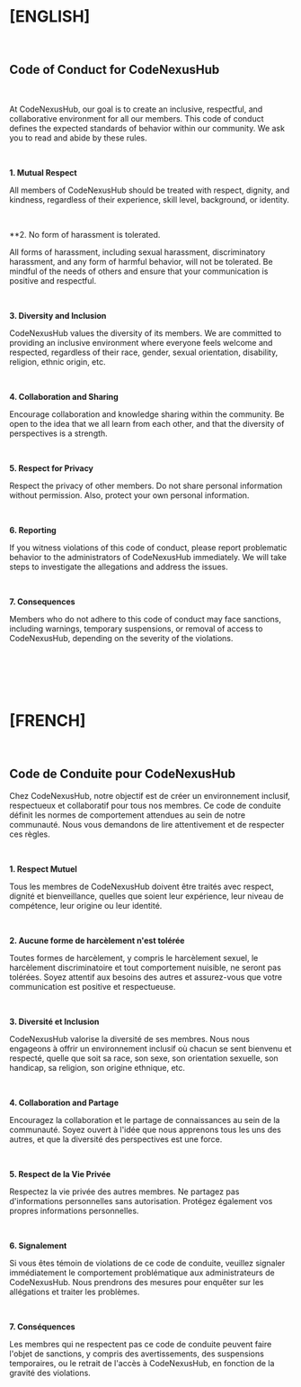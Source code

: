 # [ENGLISH]
<br clear="both">


## Code of Conduct for CodeNexusHub

<br clear="both">


At CodeNexusHub, our goal is to create an inclusive, respectful, and collaborative environment for all our members. This code of conduct defines the expected standards of behavior within our community. We ask you to read and abide by these rules.

<br clear="both">

**1. Mutual Respect**

All members of CodeNexusHub should be treated with respect, dignity, and kindness, regardless of their experience, skill level, background, or identity.


<br clear="both">

**2. No form of harassment is tolerated.

All forms of harassment, including sexual harassment, discriminatory harassment, and any form of harmful behavior, will not be tolerated. Be mindful of the needs of others and ensure that your communication is positive and respectful.

<br clear="both">

**3. Diversity and Inclusion**

CodeNexusHub values the diversity of its members. We are committed to providing an inclusive environment where everyone feels welcome and respected, regardless of their race, gender, sexual orientation, disability, religion, ethnic origin, etc.

<br clear="both">

**4. Collaboration and Sharing**

Encourage collaboration and knowledge sharing within the community. Be open to the idea that we all learn from each other, and that the diversity of perspectives is a strength.

<br clear="both">

**5. Respect for Privacy**

Respect the privacy of other members. Do not share personal information without permission. Also, protect your own personal information.

<br clear="both">

**6. Reporting**

If you witness violations of this code of conduct, please report problematic behavior to the administrators of CodeNexusHub immediately. We will take steps to investigate the allegations and address the issues.

<br clear="both">

**7. Consequences**

Members who do not adhere to this code of conduct may face sanctions, including warnings, temporary suspensions, or removal of access to CodeNexusHub, depending on the severity of the violations.

<br clear="both">
<br clear="both">
<br clear="both">
<br clear="both">



# [FRENCH]
<br clear="both">

## Code de Conduite pour CodeNexusHub

Chez CodeNexusHub, notre objectif est de créer un environnement inclusif, respectueux et collaboratif pour tous nos membres. Ce code de conduite définit les normes de comportement attendues au sein de notre communauté. Nous vous demandons de lire attentivement et de respecter ces règles.

<br clear="both">

**1. Respect Mutuel**

Tous les membres de CodeNexusHub doivent être traités avec respect, dignité et bienveillance, quelles que soient leur expérience, leur niveau de compétence, leur origine ou leur identité.

<br clear="both">

**2. Aucune forme de harcèlement n'est tolérée**

Toutes formes de harcèlement, y compris le harcèlement sexuel, le harcèlement discriminatoire et tout comportement nuisible, ne seront pas tolérées. Soyez attentif aux besoins des autres et assurez-vous que votre communication est positive et respectueuse.

<br clear="both">

**3. Diversité et Inclusion**

CodeNexusHub valorise la diversité de ses membres. Nous nous engageons à offrir un environnement inclusif où chacun se sent bienvenu et respecté, quelle que soit sa race, son sexe, son orientation sexuelle, son handicap, sa religion, son origine ethnique, etc.

<br clear="both">

**4. Collaboration and Partage**

Encouragez la collaboration et le partage de connaissances au sein de la communauté. Soyez ouvert à l'idée que nous apprenons tous les uns des autres, et que la diversité des perspectives est une force.

<br clear="both">

**5. Respect de la Vie Privée**

Respectez la vie privée des autres membres. Ne partagez pas d'informations personnelles sans autorisation. Protégez également vos propres informations personnelles.

<br clear="both">

**6. Signalement**

Si vous êtes témoin de violations de ce code de conduite, veuillez signaler immédiatement le comportement problématique aux administrateurs de CodeNexusHub. Nous prendrons des mesures pour enquêter sur les allégations et traiter les problèmes.

<br clear="both">

**7. Conséquences**

Les membres qui ne respectent pas ce code de conduite peuvent faire l'objet de sanctions, y compris des avertissements, des suspensions temporaires, ou le retrait de l'accès à CodeNexusHub, en fonction de la gravité des violations.
